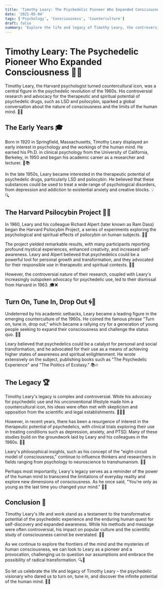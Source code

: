 ```yaml
---
title: 'Timothy Leary: The Psychedelic Pioneer Who Expanded Consciousness'
date: '2021-05-04'
tags: ['Psychology', 'Consciousness', 'Counterculture']
draft: false
summary: 'Explore the life and legacy of Timothy Leary, the controversial psychologist and countercultural icon who advocated for the therapeutic and transformative potential of psychedelic drugs'
---
```


# Timothy Leary: The Psychedelic Pioneer Who Expanded Consciousness 🍄🧠

Timothy Leary, the Harvard psychologist turned countercultural icon, was a central figure in the psychedelic revolution of the 1960s. His controversial research and advocacy for the therapeutic and spiritual potential of psychedelic drugs, such as LSD and psilocybin, sparked a global conversation about the nature of consciousness and the limits of the human mind. 💊💭

## The Early Years 🎓

Born in 1920 in Springfield, Massachusetts, Timothy Leary displayed an early interest in psychology and the workings of the human mind. He earned his Ph.D. in clinical psychology from the University of California, Berkeley, in 1950 and began his academic career as a researcher and lecturer. 🧠📚

In the late 1950s, Leary became interested in the therapeutic potential of psychedelic drugs, particularly LSD and psilocybin. He believed that these substances could be used to treat a wide range of psychological disorders, from depression and addiction to existential anxiety and creative blocks. 💡🔍

## The Harvard Psilocybin Project 🍄🔬

In 1960, Leary and his colleague Richard Alpert (later known as Ram Dass) began the Harvard Psilocybin Project, a series of experiments exploring the psychological and spiritual effects of psilocybin on human subjects. 🧪👥

The project yielded remarkable results, with many participants reporting profound mystical experiences, enhanced creativity, and increased self-awareness. Leary and Alpert believed that psychedelics could be a powerful tool for personal growth and transformation, and they advocated for their responsible use in therapeutic and spiritual contexts. 🌈🙏

However, the controversial nature of their research, coupled with Leary's increasingly outspoken advocacy for psychedelic use, led to their dismissal from Harvard in 1963. 🎓❌

## Turn On, Tune In, Drop Out 🌀📢

Undeterred by his academic setbacks, Leary became a leading figure in the emerging counterculture of the 1960s. He coined the famous phrase "Turn on, tune in, drop out," which became a rallying cry for a generation of young people seeking to expand their consciousness and challenge the status quo. 🌈✊

Leary believed that psychedelics could be a catalyst for personal and social transformation, and he advocated for their use as a means of achieving higher states of awareness and spiritual enlightenment. He wrote extensively on the subject, publishing books such as "The Psychedelic Experience" and "The Politics of Ecstasy." 📚🔥

## The Legacy 🏆

Timothy Leary's legacy is complex and controversial. While his advocacy for psychedelic use and his unconventional lifestyle made him a countercultural icon, his ideas were often met with skepticism and opposition from the scientific and legal establishments. 🚫👨‍⚖️

However, in recent years, there has been a resurgence of interest in the therapeutic potential of psychedelics, with clinical trials exploring their use in treating conditions such as depression, anxiety, and PTSD. Many of these studies build on the groundwork laid by Leary and his colleagues in the 1960s. 🔬💊

Leary's philosophical insights, such as his concept of the "eight-circuit model of consciousness," continue to influence thinkers and researchers in fields ranging from psychology to neuroscience to transhumanism. 🧠🌌

Perhaps most importantly, Leary's legacy serves as a reminder of the power of the human mind to transcend the limitations of everyday reality and explore new dimensions of consciousness. As he once said, "You're only as young as the last time you changed your mind." 💭💡

## Conclusion 💭

Timothy Leary's life and work stand as a testament to the transformative potential of the psychedelic experience and the enduring human quest for self-discovery and expanded awareness. While his methods and message were often controversial, his impact on popular culture and the scientific study of consciousness cannot be overstated. 🍄🧬

As we continue to explore the frontiers of the mind and the mysteries of human consciousness, we can look to Leary as a pioneer and a provocation, challenging us to question our assumptions and embrace the possibility of radical transformation. 🔍🚀

So let us celebrate the life and legacy of Timothy Leary – the psychedelic visionary who dared us to turn on, tune in, and discover the infinite potential of the human mind. 🙌🌈
